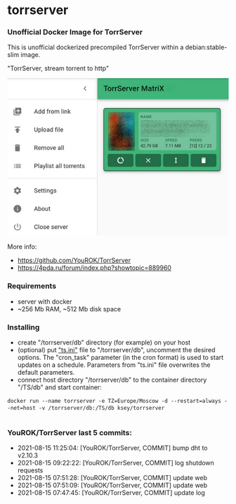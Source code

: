 # torrserver
### Unofficial Docker Image for TorrServer

This is unofficial dockerized precompiled TorrServer within a debian:stable-slim image.

"TorrServer, stream torrent to http"

![TorrServer](https://raw.githubusercontent.com/MrKsey/torrserver/master/ts.jpg)

More info:
- https://github.com/YouROK/TorrServer
- https://4pda.ru/forum/index.php?showtopic=889960

### Requirements

* server with docker
* ~256 Mb RAM, ~512 Mb disk space 

### Installing

- сreate "/torrserver/db" directory (for example) on your host
- (optional) put ["ts.ini"](https://raw.githubusercontent.com/MrKsey/torrserver/master/ts.ini) file to "/torrserver/db", uncomment the desired options. The "cron_task" parameter (in the cron format) is used to start updates on a schedule. Parameters from "ts.ini" file overwrites the default parameters.
- connect host directory "/torrserver/db" to the container directory "/TS/db" and start container:
```
docker run --name torrserver -e TZ=Europe/Moscow -d --restart=always --net=host -v /torrserver/db:/TS/db ksey/torrserver
```





















































































































































































































# #
### YouROK/TorrServer last 5 commits:
* 2021-08-15 11:25:04: [YouROK/TorrServer, COMMIT] bump dht to v2.10.3
* 2021-08-15 09:22:22: [YouROK/TorrServer, COMMIT] log shutdown requests
* 2021-08-15 07:51:28: [YouROK/TorrServer, COMMIT] update web
* 2021-08-15 07:51:09: [YouROK/TorrServer, COMMIT] update web
* 2021-08-15 07:47:45: [YouROK/TorrServer, COMMIT] update log
